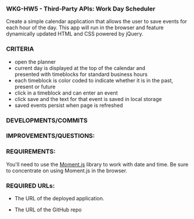 ### WKG-HW5 - Third-Party APIs: Work Day Scheduler

Create a simple calendar application that allows the user to save events for each hour of the day. This app will run in the browser and feature dynamically updated HTML and CSS powered by jQuery.


### CRITERIA

* open the planner
* current day is displayed at the top of the calendar and  
  presented with timeblocks for standard business hours
* each timeblock is color coded to indicate whether it is in the past, present
  or future
* click in a timeblock and can enter an event
* click save and the text for that event is saved in local storage
* saved events persist when page is refreshed


### DEVELOPMENTS/COMMITS


### IMPROVEMENTS/QUESTIONS:


### REQUIREMENTS:

You'll need to use the [Moment.js](https://momentjs.com/) library to work with date and time. Be sure to concentrate on using Moment.js in the browser.

### REQUIRED URLs:

* The URL of the deployed application.

* The URL of the GitHub repo

